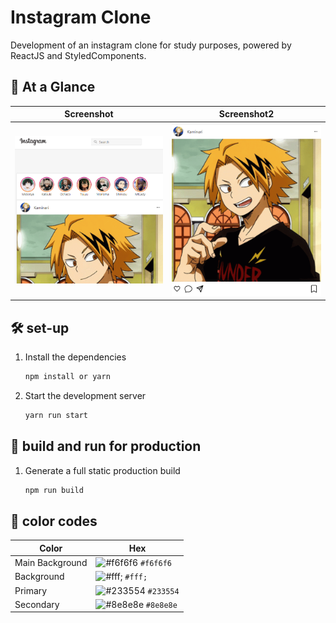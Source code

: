 # Instagram Clone

Development of an instagram clone for study purposes, powered by ReactJS and StyledComponents.

## 👀 At a Glance

| Screenshot                                         | Screenshot2                                              | 
| :------------------------------------------------: | :------------------------------------------------------: | 
|![](/instagram-clone/screenshots/screenshot.png)    |    ![](/instagram-clone/screenshots/screenshot%20(2).png)| 

## 🛠 set-up

1. Install the dependencies

   ```sh
   npm install or yarn
   ```

2. Start the development server

   ```sh
   yarn run start
   ```

## 🚀 build and run for production

1. Generate a full static production build

   ```sh
   npm run build
   ```

## 🎨 color codes
| Color          | Hex                                                                |
| -------------- | ------------------------------------------------------------------ |
| Main Background     | ![#f6f6f6](https://via.placeholder.com/10/0a192f?text=+) `#f6f6f6` |
| Background     | ![#fff;](https://via.placeholder.com/10/0a192f?text=+) `#fff;` |
| Primary  | ![#233554](https://via.placeholder.com/10/303C55?text=+) `#233554` |
| Secondary          | ![#8e8e8e](https://via.placeholder.com/10/8892b0?text=+) `#8e8e8e` |
